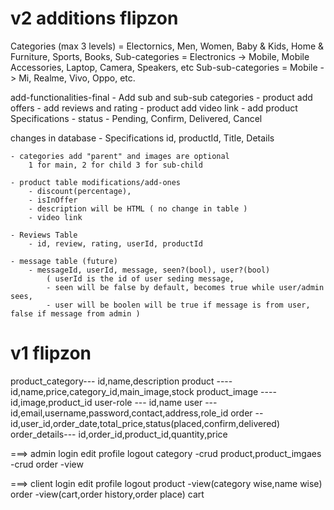 # v2 additions flipzon

Categories (max 3 levels)
	= Electornics, Men, Women, Baby & Kids, Home & Furniture, Sports, Books,
	Sub-categories
		= Electronics -> Mobile, Mobile Accessories, Laptop, Camera, Speakers, etc
		Sub-sub-categories
			= Mobile -> Mi, Realme, Vivo, Oppo, etc.

add-functionalities-final
	- Add sub and sub-sub categories
	- product add offers
	- add reviews and rating
	- product add video link
	- add product Specifications
	- status - Pending, Confirm, Delivered, Cancel

changes in database
	- Specifications
		id, productId, Title, Details

	- categories add "parent" and images are optional
		1 for main, 2 for child 3 for sub-child

	- product table modifications/add-ones
		- discount(percentage),
		- isInOffer
		- description will be HTML ( no change in table )
		- video link

	- Reviews Table
		- id, review, rating, userId, productId
		
	- message table (future)
		- messageId, userId, message, seen?(bool), user?(bool)
			( userId is the id of user seding message,
			- seen will be false by default, becomes true while user/admin sees,
			- user will be boolen will be true if message is from user, false if message from admin )


# v1 flipzon


product_category--- id,name,description
product ---- id,name,price,category_id,main_image,stock
product_image ---- id,image,product_id
user-role --- id,name
user --- id,email,username,password,contact,address,role_id
order -- id,user_id,order_date,total_price,status(placed,confirm,delivered)
order_details--- id,order_id,product_id,quantity,price



===> admin
login
edit profile
logout
category -crud
product,product_imgaes -crud
order -view

===> client
login
edit profile
logout
product -view(category wise,name wise)
order -view(cart,order history,order place)
cart